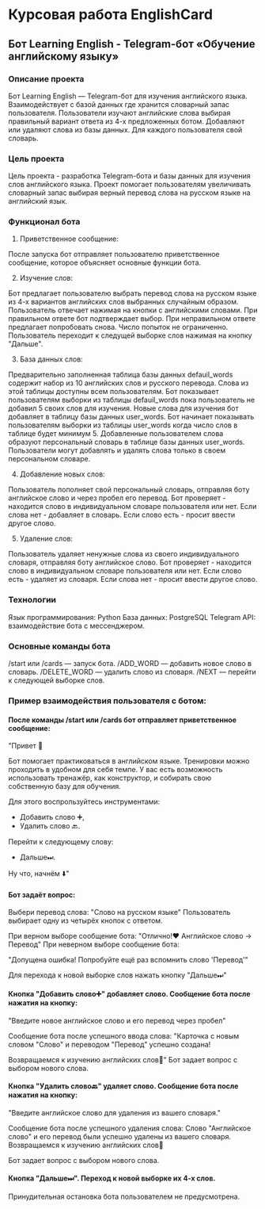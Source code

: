 # Курсовая работа EnglishCard

## Бот Learning English - Telegram-бот «Обучение английскому языку»

### Описание проекта
Бот Learning English — Telegram-бот для изучения английского языка. Взаимодействует с базой данных где хранится словарный запас пользователя.
Пользователи изучают английские слова выбирая правильный вариант ответа из 4-х предложенных ботом.
Добавляют или удаляют слова из базы данных. Для каждого пользователя свой словарь.

### Цель проекта
Цель проекта - разработка Telegram-бота и базы данных для изучения слов английского языка. Проект помогает пользователям увеличивать словарный запас выбирая верный перевод слова на русском языке на английский язык.

### Функционал бота
1. Приветственное сообщение:

После запуска бот отправляет пользователю приветственное сообщение, которое объясняет основные функции бота.

2. Изучение слов:

Бот предлагает пользователю выбрать перевод слова на русском языке из 4-х вариантов английских слов выбранных случайным образом. Пользователь отвечает нажимая на кнопки с английскими словами.
При правильном ответе бот подтверждает выбор.
При неправильном ответе предлагает попробовать снова. Число попыток не ограниченно.
Пользователь переходит к следущей выборке слов нажимая на кнопку "Дальше".

3. База данных слов:

Предварительно заполненная таблица базы данных defauil_words содержит набор из 10 английских слов и русского перевода. Слова из этой таблицы доступны всем пользователям. Бот показывает пользователям выборки из таблицы defauil_words пока пользователь не добавил 5 своих слов для изучения.
Новые слова для изучения бот добавляет в таблицу базы данных user_words.
Бот начинает показывать пользователям выборки из таблицы user_words когда число слов в таблице будет минимум 5.
Добавленные пользователем слова образуют персональный словарь в таблице базы данных user_words.
Пользователи могут добавлять и удалять слова только в своем персональном словаре.

4. Добавление новых слов:

Пользователь пополняет свой персональный словарь, отправляя боту английское слово и через пробел его перевод. 
Бот проверяет - находится слово в индивидуальном словаре пользователя или нет.
Если слова нет - добавляет в словарь.
Если слово есть - просит ввести другое слово.

5. Удаление слов:

Пользователь удаляет ненужные слова из своего индивидуального словаря, отправляя боту английское слово.
Бот проверяет - находится слово в индивидуальном словаре пользователя или нет.
Если слово есть - удаляет из словаря.
Если слова нет - просит ввести другое слово.

### Технологии
Язык программирования: Python
База данных: PostgreSQL
Telegram API: взаимодействие бота с мессенджером.

### Основные команды бота

/start или /cards — запуск бота.
/ADD_WORD — добавить новое слово в словарь.
/DELETE_WORD — удалить слово из словаря.
/NEXT — перейти к следующей выборке слов.

### Пример взаимодействия пользователя с ботом:

#### После команды /start или /cards бот отправляет приветственное сообщение:

"Привет 👋

Бот помогает практиковаться в английском языке.
Тренировки можно проходить в удобном для себя темпе.
У вас есть возможность использовать тренажёр, как конструктор, и собирать свою собственную базу для обучения.

Для этого воспрользуйтесь инструментами:
- Добавить слово ➕,
- Удалить слово 🔙.

Перейти к следующему слову:
- Дальше⏭.

Ну что, начнём ⬇️"

#### Бот задаёт вопрос:
Выбери перевод слова: "Слово на русском языке"
Пользователь выбирает одну из четырёх кнопок с ответом.

При верном выборе сообщение бота:
"Отлично!❤
Английское слово -> Перевод"
При неверном выборе сообщение бота:

"Допущена ошибка!
Попробуйте ещё раз вспомнить слово 'Перевод'"

Для перехода к новой выборке слов нажать кнопку "Дальше⏭"

#### Кнопка "Добавить слово➕" добавляет слово. Сообщение бота после нажатия на кнопку:
"Введите новое английское слово и его перевод через пробел"

Сообщение бота после успешного ввода слова:
"Карточка с новым словом "Слово" и переводом "Перевод" успешно создана!

Возвращаемся к изучению английских слов📖"
Бот задает вопрос с выбором нового слова.

#### Кнопка "Удалить слово🔙" удаляет слово. Сообщение бота после нажатия на кнопку:
"Введите английское слово для удаления из вашего словаря."

Сообщение бота после успешного удаления слова:
Слово "Английское слово" и его перевод были успешно удалены из вашего словаря.
Возвращаемся к изучению английских слов📖

Бот задает вопрос с выбором нового слова.

#### Кнопка "Дальше⏭". Переход к новой выборке их 4-х слов.

Принудительная остановка бота пользователем не предусмотрена.